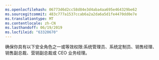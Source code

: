 ```yaml
---
ms.openlocfilehash: 06773d6d2cc58d84e3d4aba4aa695e464329be62
ms.sourcegitcommit: 483c777a1537ccab6a2a2da6a5d1fe4470dd0e7e
ms.translationtype: MT
ms.contentlocale: zh-CN
ms.lasthandoff: 06/19/2019
ms.locfileid: "63320670"
---
```

确保你具有以下安全角色之一或等效权限:系统管理员、系统定制员、销售经理、销售副总裁、营销副总裁或 CEO 业务经理。